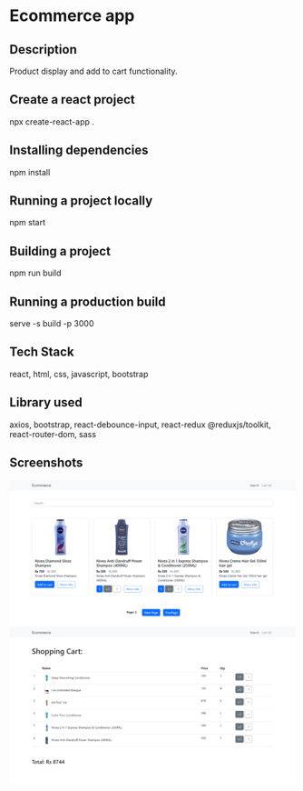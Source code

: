 # Ecommerce app

## Description
Product display and add to cart functionality.

## Create a react project
npx create-react-app .

## Installing dependencies
npm install

## Running a project locally
npm start

## Building a project
npm run build

## Running a production build
serve -s build -p 3000

## Tech Stack
react, html, css, javascript, bootstrap

## Library used
axios, bootstrap, react-debounce-input, react-redux @reduxjs/toolkit, react-router-dom, sass

## Screenshots
![Search Product](./docs/page_search.png)
![Cart](./docs/page_cart.png)